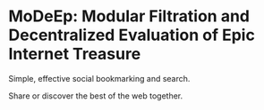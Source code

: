 # MoDeEp: Modular Filtration and Decentralized Evaluation of Epic Internet Treasure

Simple, effective social bookmarking and search.

Share or discover the best of the web together.
